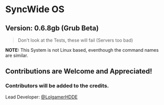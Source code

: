 # SyncWide OS
## Version: 0.6.8gb (Grub Beta)
> Don't look at the Tests, these will fail (Servers too bad)

**NOTE:** This System is not Linux based, eventhough the command names are similar.

## Contributions are Welcome and Appreciated!
### Contributors will be added to the credits.

Lead Developer: [@LolgamerHDDE](https://github.com/LolgamerHDDE)